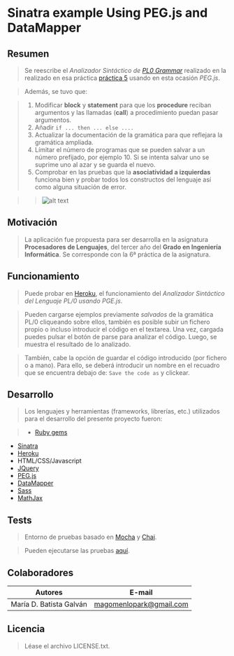 # Sinatra example Using PEG.js and DataMapper

## Resumen

>Se reescribe el *Analizador Sintáctico de [PL0 Grammar](http://en.wikipedia.org/wiki/Recursive_descent_parser)* realizado en la realizado en esa práctica [práctica 5](http://pl-lab05.herokuapp.com/) usando en esta ocasión *PEG.js*.

>Además, se tuvo que:

>1. Modificar **block** y **statement** para que los **procedure** reciban argumentos y las llamadas (**call**) a procedimiento puedan pasar argumentos. 
>2. Añadir `if ... then ... else ....`
>3. Actualizar la documentación de la gramática para que reflejara la gramática ampliada.
>4. Límitar el número de programas que se pueden salvar a un número prefijado, por ejemplo 10. Si se intenta salvar uno se suprime uno al azar y se guarda el nuevo.
>5. Comprobar en las pruebas que la **asociatividad a izquierdas** funciona bien y probar todos los constructos del lenguaje así como alguna situación de error.

>>![alt text](http://pl-lab06.herokuapp.com/images/PL0.png "PL/0")

## Motivación

>La aplicación fue propuesta para ser desarrolla en la asignatura **Procesadores de Lenguajes**, del tercer año del **Grado en Ingeniería Informática**. Se corresponde con la 6ª práctica de la asignatura.

##  Funcionamiento

>Puede probar en [Heroku](http://pl-lab06.herokuapp.com/), el funcionamiento del *Analizador Sintáctico del Lenguaje PL/0 usando PGE.js*.

>Pueden cargarse ejemplos previamente *salvados* de la gramática PL/0 cliqueando sobre ellos, también es posible subir un fichero propio o incluso introducir el código en el textarea. Una vez, cargada puedes pulsar el botón de parse para analizar el código. Luego, se muestra el resultado de lo analizado.

>También, cabe la opción de guardar el código introducido (por fichero o a mano). Para ello, se deberá introducir un nombre en el recuadro que se encuentra debajo de: `Save the code as` y clickear.

## Desarrollo

>Los lenguajes y herramientas (frameworks, librerías, etc.) utilizados para el desarrollo del presente proyecto fueron:

>* [Ruby gems](http://rubygems.org/)
* [Sinatra](http://www.sinatrarb.com/configuration.html)
* [Heroku](https://dashboard.heroku.com/apps)
* HTML/CSS/Javascript
* [JQuery](http://jquery.com/)
* [PEG.js](http://pegjs.majda.cz/)
* [DataMapper](http://datamapper.org/docs/)
* [Sass](http://sass-lang.com/) 
* [MathJax](http://docs.mathjax.org/en/latest/start.html)

## Tests

>Entorno de pruebas basado en [Mocha](http://visionmedia.github.io/mocha/) y [Chai](http://chaijs.com/guide/installation/). 

>Pueden ejecutarse las pruebas [aquí](http://pl-lab06.herokuapp.com/tests).


## Colaboradores

| Autores | E-mail |
| ---------- | ---------- |
| María D. Batista Galván   | magomenlopark@gmail.com  |


## Licencia

>Léase el archivo LICENSE.txt.